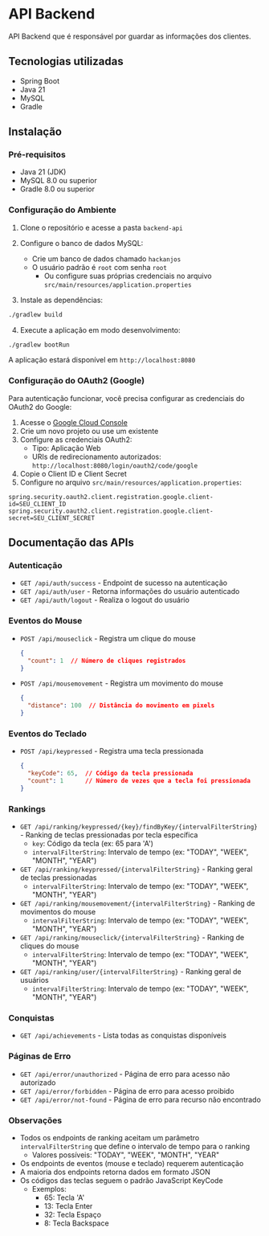 # API Backend

API Backend que é responsável por guardar as informações dos clientes.

## Tecnologias utilizadas

* Spring Boot
* Java 21
* MySQL
* Gradle

## Instalação

### Pré-requisitos
- Java 21 (JDK)
- MySQL 8.0 ou superior
- Gradle 8.0 ou superior

### Configuração do Ambiente

1. Clone o repositório e acesse a pasta `backend-api`

2. Configure o banco de dados MySQL:
   - Crie um banco de dados chamado `hackanjos`
   - O usuário padrão é `root` com senha `root`
     - Ou configure suas próprias credenciais no arquivo `src/main/resources/application.properties`

3. Instale as dependências:
```bash
./gradlew build
```

4. Execute a aplicação em modo desenvolvimento:
```bash
./gradlew bootRun
```

A aplicação estará disponível em `http://localhost:8080`

### Configuração do OAuth2 (Google)
Para autenticação funcionar, você precisa configurar as credenciais do OAuth2 do Google:

1. Acesse o [Google Cloud Console](https://console.cloud.google.com)
2. Crie um novo projeto ou use um existente
3. Configure as credenciais OAuth2:
   - Tipo: Aplicação Web
   - URIs de redirecionamento autorizados: `http://localhost:8080/login/oauth2/code/google`
4. Copie o Client ID e Client Secret
5. Configure no arquivo `src/main/resources/application.properties`:
```properties
spring.security.oauth2.client.registration.google.client-id=SEU_CLIENT_ID
spring.security.oauth2.client.registration.google.client-secret=SEU_CLIENT_SECRET
```

## Documentação das APIs

### Autenticação
- `GET /api/auth/success` - Endpoint de sucesso na autenticação
- `GET /api/auth/user` - Retorna informações do usuário autenticado
- `GET /api/auth/logout` - Realiza o logout do usuário

### Eventos do Mouse
- `POST /api/mouseclick` - Registra um clique do mouse
  ```json
  {
    "count": 1  // Número de cliques registrados
  }
  ```
- `POST /api/mousemovement` - Registra um movimento do mouse
  ```json
  {
    "distance": 100  // Distância do movimento em pixels
  }
  ```

### Eventos do Teclado
- `POST /api/keypressed` - Registra uma tecla pressionada
  ```json
  {
    "keyCode": 65,  // Código da tecla pressionada
    "count": 1      // Número de vezes que a tecla foi pressionada
  }
  ```

### Rankings
- `GET /api/ranking/keypressed/{key}/findByKey/{intervalFilterString}` - Ranking de teclas pressionadas por tecla específica
  - `key`: Código da tecla (ex: 65 para 'A')
  - `intervalFilterString`: Intervalo de tempo (ex: "TODAY", "WEEK", "MONTH", "YEAR")
- `GET /api/ranking/keypressed/{intervalFilterString}` - Ranking geral de teclas pressionadas
  - `intervalFilterString`: Intervalo de tempo (ex: "TODAY", "WEEK", "MONTH", "YEAR")
- `GET /api/ranking/mousemovement/{intervalFilterString}` - Ranking de movimentos do mouse
  - `intervalFilterString`: Intervalo de tempo (ex: "TODAY", "WEEK", "MONTH", "YEAR")
- `GET /api/ranking/mouseclick/{intervalFilterString}` - Ranking de cliques do mouse
  - `intervalFilterString`: Intervalo de tempo (ex: "TODAY", "WEEK", "MONTH", "YEAR")
- `GET /api/ranking/user/{intervalFilterString}` - Ranking geral de usuários
  - `intervalFilterString`: Intervalo de tempo (ex: "TODAY", "WEEK", "MONTH", "YEAR")

### Conquistas
- `GET /api/achievements` - Lista todas as conquistas disponíveis

### Páginas de Erro
- `GET /api/error/unauthorized` - Página de erro para acesso não autorizado
- `GET /api/error/forbidden` - Página de erro para acesso proibido
- `GET /api/error/not-found` - Página de erro para recurso não encontrado

### Observações
- Todos os endpoints de ranking aceitam um parâmetro `intervalFilterString` que define o intervalo de tempo para o ranking
  - Valores possíveis: "TODAY", "WEEK", "MONTH", "YEAR"
- Os endpoints de eventos (mouse e teclado) requerem autenticação
- A maioria dos endpoints retorna dados em formato JSON
- Os códigos das teclas seguem o padrão JavaScript KeyCode
  - Exemplos:
    - 65: Tecla 'A'
    - 13: Tecla Enter
    - 32: Tecla Espaço
    - 8: Tecla Backspace
